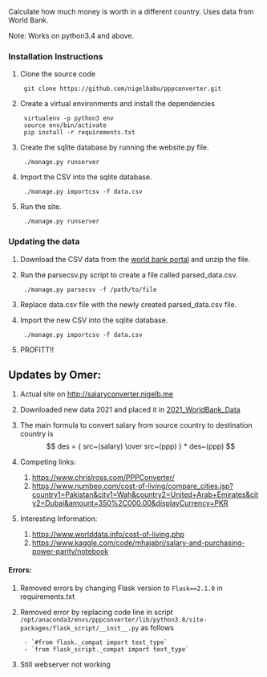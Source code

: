 Calculate how much money is worth in a different country. Uses data from World
Bank.

Note: Works on python3.4 and above.

### Installation Instructions
1. Clone the source code

        git clone https://github.com/nigelbabu/pppconverter.git

2. Create a virtual environments and install the dependencies

        virtualenv -p python3 env
        source env/bin/activate
        pip install -r requirements.txt

3. Create the sqlite database by running the website.py file.

        ./manage.py runserver

4. Import the CSV into the sqlite database.

        ./manage.py importcsv -f data.csv

5. Run the site.

        ./manage.py runserver


### Updating the data
1. Download the CSV data from the [world bank portal][wb] and unzip the file.

3. Run the parsecsv.py script to create a file called parsed\_data.csv.

        ./manage.py parsecsv -f /path/to/file

4. Replace data.csv file with the newly created parsed\_data.csv file.

5. Import the new CSV into the sqlite database.

        ./manage.py importcsv -f data.csv

6. PROFITT!!



[wb]: http://data.worldbank.org/indicator/PA.NUS.PPP


## Updates by Omer:
1. Actual site on http://salaryconverter.nigelb.me
2. Downloaded new data 2021 and placed it in [2021_WorldBank_Data](2021_WorldBank_Data/API_PA.NUS.PRVT.PP_DS2_en_csv_v2_4354097.csv)
3. The main formula to convert salary from source country to destination country is 
   $$ des = { src~(salary) \over src~(ppp) } * des~(ppp) $$

4. Competing links:
   1. https://www.chrislross.com/PPPConverter/
   2. https://www.numbeo.com/cost-of-living/compare_cities.jsp?country1=Pakistan&city1=Wah&country2=United+Arab+Emirates&city2=Dubai&amount=350%2C000.00&displayCurrency=PKR

5. Interesting Information:
   1. https://www.worlddata.info/cost-of-living.php
   2. https://www.kaggle.com/code/mhajabri/salary-and-purchasing-power-parity/notebook
   
#### Errors:   
1. Removed errors by changing Flask version to `Flask==2.1.0` in requirements.txt
2. Removed error by replacing code line in script `/opt/anaconda3/envs/pppconverter/lib/python3.8/site-packages/flask_script/__init__.py` as follows

        - `#from flask._compat import text_type`
        - `from flask_script._compat import text_type`
3. Still webserver not working





